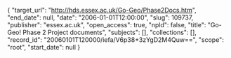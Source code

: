{
  "target_url": "http://hds.essex.ac.uk/Go-Geo/Phase2Docs.htm", 
  "end_date": null, 
  "date": "2006-01-01T12:00:00", 
  "slug": 109737, 
  "publisher": "essex.ac.uk", 
  "open_access": true, 
  "npld": false, 
  "title": "Go-Geo! Phase 2 Project documents", 
  "subjects": [], 
  "collections": [], 
  "record_id": "20060101T120000/iefa/V6p38+3zYgD2M4Quw==", 
  "scope": "root", 
  "start_date": null
}

